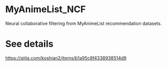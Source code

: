 # MyAnimeList_NCF
Neural collaborative filtering from MyAnimeList recommendation datasets.

# See details
https://qiita.com/koshian2/items/b1a95c8f4338938514d9
